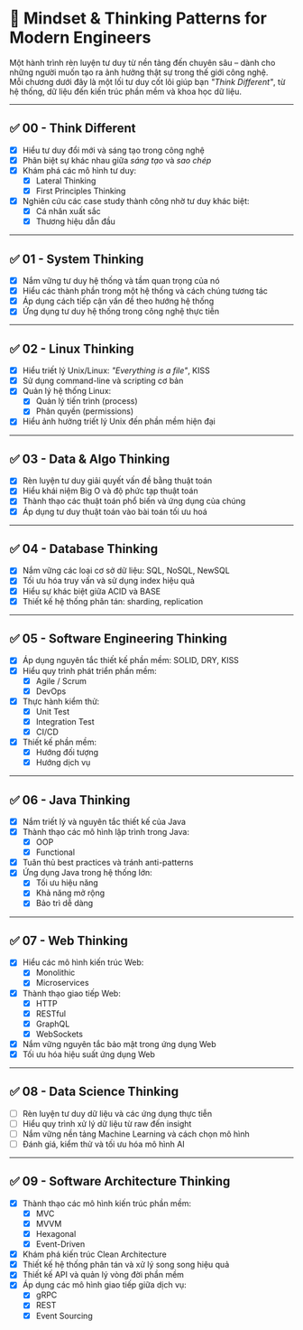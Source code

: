 # 🧠 Mindset & Thinking Patterns for Modern Engineers

Một hành trình rèn luyện tư duy từ nền tảng đến chuyên sâu – dành cho những người muốn tạo ra ảnh hưởng thật sự trong thế giới công nghệ.  
Mỗi chương dưới đây là một lối tư duy cốt lõi giúp bạn *"Think Different"*, từ hệ thống, dữ liệu đến kiến trúc phần mềm và khoa học dữ liệu.

---

## ✅ 00 - Think Different

- [x] Hiểu tư duy đổi mới và sáng tạo trong công nghệ  
- [x] Phân biệt sự khác nhau giữa *sáng tạo* và *sao chép*  
- [x] Khám phá các mô hình tư duy:
  - [x] Lateral Thinking
  - [x] First Principles Thinking  
- [x] Nghiên cứu các case study thành công nhờ tư duy khác biệt:
  - [x] Cá nhân xuất sắc
  - [x] Thương hiệu dẫn đầu

---

## ✅ 01 - System Thinking

- [x] Nắm vững tư duy hệ thống và tầm quan trọng của nó  
- [x] Hiểu các thành phần trong một hệ thống và cách chúng tương tác  
- [x] Áp dụng cách tiếp cận vấn đề theo hướng hệ thống  
- [x] Ứng dụng tư duy hệ thống trong công nghệ thực tiễn

---

## ✅ 02 - Linux Thinking

- [x] Hiểu triết lý Unix/Linux: *"Everything is a file"*, KISS  
- [x] Sử dụng command-line và scripting cơ bản  
- [x] Quản lý hệ thống Linux:
  - [x] Quản lý tiến trình (process)
  - [x] Phân quyền (permissions)  
- [x] Hiểu ảnh hưởng triết lý Unix đến phần mềm hiện đại

---

## ✅ 03 - Data & Algo Thinking

- [x] Rèn luyện tư duy giải quyết vấn đề bằng thuật toán  
- [x] Hiểu khái niệm Big O và độ phức tạp thuật toán  
- [x] Thành thạo các thuật toán phổ biến và ứng dụng của chúng  
- [x] Áp dụng tư duy thuật toán vào bài toán tối ưu hoá

---

## ✅ 04 - Database Thinking

- [x] Nắm vững các loại cơ sở dữ liệu: SQL, NoSQL, NewSQL  
- [x] Tối ưu hóa truy vấn và sử dụng index hiệu quả  
- [x] Hiểu sự khác biệt giữa ACID và BASE  
- [x] Thiết kế hệ thống phân tán: sharding, replication

---

## ✅ 05 - Software Engineering Thinking

- [x] Áp dụng nguyên tắc thiết kế phần mềm: SOLID, DRY, KISS  
- [x] Hiểu quy trình phát triển phần mềm:
  - [x] Agile / Scrum
  - [x] DevOps  
- [x] Thực hành kiểm thử:
  - [x] Unit Test
  - [x] Integration Test
  - [x] CI/CD  
- [x] Thiết kế phần mềm:
  - [x] Hướng đối tượng
  - [x] Hướng dịch vụ

---

## ✅ 06 - Java Thinking

- [x] Nắm triết lý và nguyên tắc thiết kế của Java  
- [x] Thành thạo các mô hình lập trình trong Java:
  - [x] OOP
  - [x] Functional  
- [x] Tuân thủ best practices và tránh anti-patterns  
- [x] Ứng dụng Java trong hệ thống lớn:
  - [x] Tối ưu hiệu năng
  - [x] Khả năng mở rộng
  - [x] Bảo trì dễ dàng

---

## ✅ 07 - Web Thinking

- [x] Hiểu các mô hình kiến trúc Web:
  - [x] Monolithic
  - [x] Microservices  
- [x] Thành thạo giao tiếp Web:
  - [x] HTTP
  - [x] RESTful
  - [x] GraphQL
  - [x] WebSockets  
- [x] Nắm vững nguyên tắc bảo mật trong ứng dụng Web  
- [x] Tối ưu hóa hiệu suất ứng dụng Web

---

## ✅ 08 - Data Science Thinking

- [ ] Rèn luyện tư duy dữ liệu và các ứng dụng thực tiễn  
- [ ] Hiểu quy trình xử lý dữ liệu từ raw đến insight  
- [ ] Nắm vững nền tảng Machine Learning và cách chọn mô hình  
- [ ] Đánh giá, kiểm thử và tối ưu hóa mô hình AI

---

## ✅ 09 - Software Architecture Thinking

- [x] Thành thạo các mô hình kiến trúc phần mềm:
  - [x] MVC
  - [x] MVVM
  - [x] Hexagonal
  - [x] Event-Driven  
- [x] Khám phá kiến trúc Clean Architecture
- [x] Thiết kế hệ thống phân tán và xử lý song song hiệu quả  
- [x] Thiết kế API và quản lý vòng đời phần mềm  
- [x] Áp dụng các mô hình giao tiếp giữa dịch vụ:
  - [x] gRPC
  - [x] REST
  - [x] Event Sourcing
